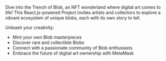 Dive into the Trench of Blob, an NFT wonderland where digital art comes to life!  This React.js-powered Project invites artists and collectors to explore a vibrant ecosystem of unique blobs, each with its own story to tell. 

Unleash your creativity:

* Mint your own Blob masterpieces
* Discover rare and collectible Blobs
* Connect with a passionate community of Blob enthusiasts
* Embrace the future of digital art ownership with MetaMask
